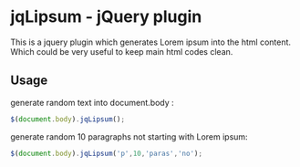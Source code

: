 jqLipsum - jQuery plugin 
========================

This is a jquery plugin which generates Lorem ipsum into the html content. Which could be very useful to keep main html codes clean.

Usage
-----

generate random text into document.body :
```javascript
$(document.body).jqLipsum();
```
generate random 10 paragraphs not starting with Lorem ipsum:
```javascript
$(document.body).jqLipsum('p',10,'paras','no');
```